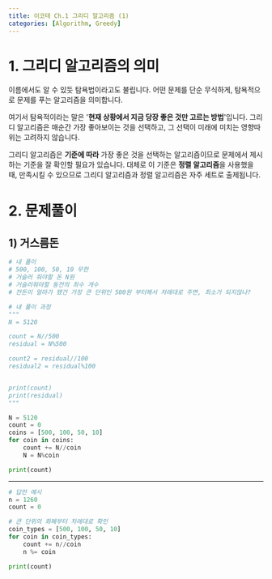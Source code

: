 ```yaml
---
title: 이코테 Ch.1 그리디 알고리즘 (1)
categories: [Algorithm, Greedy]
---
```


# 1. 그리디 알고리즘의 의미
이름에서도 알 수 있듯 탐욕법이라고도 불립니다. 어떤 문제를 단순 무식하게, 탐욕적으로 문제를 푸는 알고리즘을 의미합니다.

여기서 탐욕적이라는 말은 '**현재 상황에서 지금 당장 좋은 것만 고르는 방법**'입니다. 그리디 알고리즘은 매순간 가장 좋아보이는 것을 선택하고, 그 선택이 미래에 미치는 영향따위는 고려하지 않습니다.

그리디 알고리즘은 **기준에 따라** 가장 좋은 것을 선택하는 알고리즘이므로 문제에서 제시하는 기준을 잘 확인할 필요가 있습니다. 대체로 이 기준은 **정렬 알고리즘**을 사용했을 때, 만족시킬 수 있으므로 그리디 알고리즘과 정렬 알고리즘은 자주 세트로 출제됩니다.

# 2. 문제풀이
## 1) 거스름돈

```python
# 내 풀이
# 500, 100, 50, 10 무한
# 거슬러 줘야할 돈 N원
# 거슬러줘야할 동전의 최수 개수
# 잔돈이 얼마가 됐건 가장 큰 단위인 500원 부터해서 차례대로 주면, 최소가 되지않나?

# 내 풀이 과정
"""
N = 5120

count = N//500
residual = N%500

count2 = residual//100
residual2 = residual%100


print(count)
print(residual)
"""

N = 5120
count = 0
coins = [500, 100, 50, 10]
for coin in coins:
    count += N//coin
    N = N%coin

print(count)
```

* * *

```python
# 답안 예시
n = 1260
count = 0

# 큰 단위의 화폐부터 차례대로 확인
coin_types = [500, 100, 50, 10]
for coin in coin_types:
    count += n//coin
    n %= coin

print(count)
```
